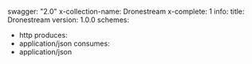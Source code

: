 swagger: "2.0"
x-collection-name: Dronestream
x-complete: 1
info:
  title: Dronestream
  version: 1.0.0
schemes:
- http
produces:
- application/json
consumes:
- application/json